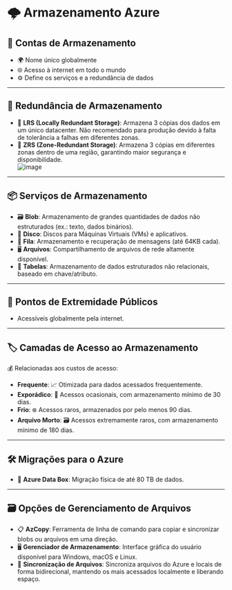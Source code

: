 # 🌩️ **Armazenamento Azure**

## 📂 **Contas de Armazenamento**  
- 🌍 Nome único globalmente  
- 🌐 Acesso à internet em todo o mundo  
- ⚙️ Define os serviços e a redundância de dados  

---

## 🔁 **Redundância de Armazenamento**
- 🔸 **LRS (Locally Redundant Storage)**: Armazena 3 cópias dos dados em um único datacenter. Não recomendado para produção devido à falta de tolerância a falhas em diferentes zonas.  
- 🔹 **ZRS (Zone-Redundant Storage)**: Armazena 3 cópias em diferentes zonas dentro de uma região, garantindo maior segurança e disponibilidade.  
![image](https://github.com/user-attachments/assets/ba00ab25-66a3-4c58-b524-605216ff4d76)

---

## 📦 **Serviços de Armazenamento**
- 🗃️ **Blob**: Armazenamento de grandes quantidades de dados não estruturados (ex.: texto, dados binários).  
- 💽 **Disco**: Discos para Máquinas Virtuais (VMs) e aplicativos.  
- 📩 **Fila**: Armazenamento e recuperação de mensagens (até 64KB cada).  
- 🖥️ **Arquivos**: Compartilhamento de arquivos de rede altamente disponível.  
- 🧮 **Tabelas**: Armazenamento de dados estruturados não relacionais, baseado em chave/atributo.

---

## 🔗 **Pontos de Extremidade Públicos**  
- Acessíveis globalmente pela internet.

---

## 🏷️ **Camadas de Acesso ao Armazenamento**
💰 Relacionadas aos custos de acesso:
- **Frequente**: 📈 Otimizada para dados acessados frequentemente.  
- **Exporádico**: 🔄 Acessos ocasionais, com armazenamento mínimo de 30 dias.  
- **Frio**: ❄️ Acessos raros, armazenados por pelo menos 90 dias.  
- **Arquivo Morto**: 🗃️ Acessos extremamente raros, com armazenamento mínimo de 180 dias.  

---

## 🛠️ **Migrações para o Azure**
- 🚚 **Azure Data Box**: Migração física de até 80 TB de dados.  

---

## 🗃️ **Opções de Gerenciamento de Arquivos**
- 📋 **AzCopy**: Ferramenta de linha de comando para copiar e sincronizar blobs ou arquivos em uma direção.  
- 🖥️ **Gerenciador de Armazenamento**: Interface gráfica do usuário disponível para Windows, macOS e Linux.  
- 🔄 **Sincronização de Arquivos**: Sincroniza arquivos do Azure e locais de forma bidirecional, mantendo os mais acessados localmente e liberando espaço.  

